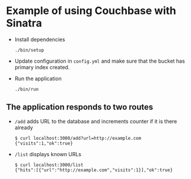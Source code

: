 # Example of using Couchbase with Sinatra

* Install dependencies

      ./bin/setup

* Update configuration in `config.yml` and make sure that the bucket has primary index created.

* Run the application

      ./bin/run

## The application responds to two routes

* `/add` adds URL to the database and increments counter if it is there already

      $ curl localhost:3000/add?url=http://example.com
      {"visits":1,"ok":true}

* `/list` displays known URLs

      $ curl localhost:3000/list
      {"hits":[{"url":"http://example.com","visits":1}],"ok":true}
